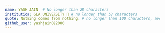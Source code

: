 ```yaml
---
name: YASH JAIN  # No longer than 28 characters
institution: GLA UNIVERSITY 🚩 # no longer than 58 characters
quote: Nothing comes from nothing. # no longer than 100 characters, avoid using quotes(") to guarantee the format remains the same.
github_user: yashjain092000
---
```

